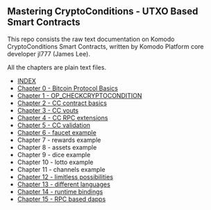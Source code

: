 ## Mastering CryptoConditions - UTXO Based Smart Contracts

This repo consists the raw text documentation on Komodo CryptoConditions Smart Contracts, written by Komodo Platform core developer jl777 (James Lee).

All the chapters are plain text files.

- [INDEX](Index)
- [Chapter 0 - Bitcoin Protocol Basics](Chapter%2000%20-%20Bitcoin%20Protocol%20Basics)
- [Chapter 1 - OP_CHECKCRYPTOCONDITION](Chapter%2001%20-%20OP_CHECKCRYPTOCONDITION)
- [Chapter 2 - CC contract basics](Chapter%2002%20-%20CC%20contract%20basics)
- [Chapter 3 - CC vouts](Chapter%2003%20-%20CC%20vins%20and%20vouts)
- [Chapter 4 - CC RPC extensions](Chapter%2004%20-%20CC%20rpc%20extensions)
- [Chapter 5 - CC validation](Chapter%2005%20-%20CC%20validation)
- [Chapter 6 - faucet example](Chapter%2006%20-%20faucet%20example)
- Chapter 7 - rewards example
- Chapter 8 - assets example
- Chapter 9 - dice example
- Chapter 10 - lotto example
- Chapter 11 - channels example
- [Chapter 12 - limitless possibilities](Chapter%2012%20-%20limitless%20possibilities)
- [Chapter 13 - different languages](Chapter%2013%20-%20different%20languages)
- [Chapter 14 - runtime bindings](Chapter%2014%20-%20runtime%20bindings)
- [Chapter 15 - RPC based dapps](Chapter%2015%20-%20RPC%20based%20dapps)



